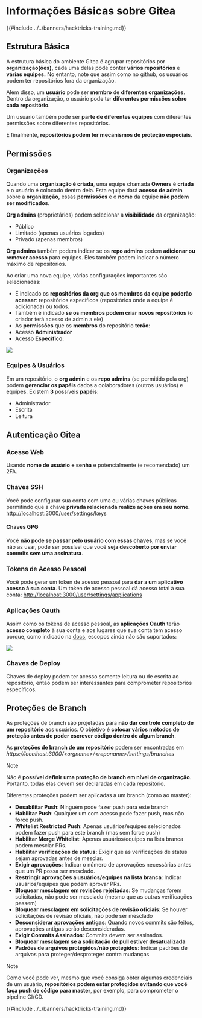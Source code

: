 # Informações Básicas sobre Gitea

{{#include ../../banners/hacktricks-training.md}}

## Estrutura Básica

A estrutura básica do ambiente Gitea é agrupar repositórios por **organização(ões),** cada uma delas pode conter **vários repositórios** e **várias equipes.** No entanto, note que assim como no github, os usuários podem ter repositórios fora da organização.

Além disso, um **usuário** pode ser **membro** de **diferentes organizações**. Dentro da organização, o usuário pode ter **diferentes permissões sobre cada repositório**.

Um usuário também pode ser **parte de diferentes equipes** com diferentes permissões sobre diferentes repositórios.

E finalmente, **repositórios podem ter mecanismos de proteção especiais**.

## Permissões

### Organizações

Quando uma **organização é criada**, uma equipe chamada **Owners** é **criada** e o usuário é colocado dentro dela. Esta equipe dará **acesso de admin** sobre a **organização**, essas **permissões** e o **nome** da equipe **não podem ser modificados**.

**Org admins** (proprietários) podem selecionar a **visibilidade** da organização:

- Público
- Limitado (apenas usuários logados)
- Privado (apenas membros)

**Org admins** também podem indicar se os **repo admins** podem **adicionar ou remover acesso** para equipes. Eles também podem indicar o número máximo de repositórios.

Ao criar uma nova equipe, várias configurações importantes são selecionadas:

- É indicado os **repositórios da org que os membros da equipe poderão acessar**: repositórios específicos (repositórios onde a equipe é adicionada) ou todos.
- Também é indicado **se os membros podem criar novos repositórios** (o criador terá acesso de admin a ele)
- As **permissões** que os **membros** do repositório **terão**:
- Acesso **Administrador**
- Acesso **Específico**:

![](<../../images/image (118).png>)

### Equipes & Usuários

Em um repositório, o **org admin** e os **repo admins** (se permitido pela org) podem **gerenciar os papéis** dados a colaboradores (outros usuários) e equipes. Existem **3** possíveis **papéis**:

- Administrador
- Escrita
- Leitura

## Autenticação Gitea

### Acesso Web

Usando **nome de usuário + senha** e potencialmente (e recomendado) um 2FA.

### **Chaves SSH**

Você pode configurar sua conta com uma ou várias chaves públicas permitindo que a chave **privada relacionada realize ações em seu nome.** [http://localhost:3000/user/settings/keys](http://localhost:3000/user/settings/keys)

#### **Chaves GPG**

Você **não pode se passar pelo usuário com essas chaves**, mas se você não as usar, pode ser possível que você **seja descoberto por enviar commits sem uma assinatura**.

### **Tokens de Acesso Pessoal**

Você pode gerar um token de acesso pessoal para **dar a um aplicativo acesso à sua conta**. Um token de acesso pessoal dá acesso total à sua conta: [http://localhost:3000/user/settings/applications](http://localhost:3000/user/settings/applications)

### Aplicações Oauth

Assim como os tokens de acesso pessoal, as **aplicações Oauth** terão **acesso completo** à sua conta e aos lugares que sua conta tem acesso porque, como indicado na [docs](https://docs.gitea.io/en-us/oauth2-provider/#scopes), escopos ainda não são suportados:

![](<../../images/image (194).png>)

### Chaves de Deploy

Chaves de deploy podem ter acesso somente leitura ou de escrita ao repositório, então podem ser interessantes para comprometer repositórios específicos.

## Proteções de Branch

As proteções de branch são projetadas para **não dar controle completo de um repositório** aos usuários. O objetivo é **colocar vários métodos de proteção antes de poder escrever código dentro de algum branch**.

As **proteções de branch de um repositório** podem ser encontradas em _https://localhost:3000/\<orgname>/\<reponame>/settings/branches_

> [!NOTE]
> Não é **possível definir uma proteção de branch em nível de organização**. Portanto, todas elas devem ser declaradas em cada repositório.

Diferentes proteções podem ser aplicadas a um branch (como ao master):

- **Desabilitar Push**: Ninguém pode fazer push para este branch
- **Habilitar Push**: Qualquer um com acesso pode fazer push, mas não force push.
- **Whitelist Restricted Push**: Apenas usuários/equipes selecionados podem fazer push para este branch (mas sem force push)
- **Habilitar Merge Whitelist**: Apenas usuários/equipes na lista branca podem mesclar PRs.
- **Habilitar verificações de status:** Exigir que as verificações de status sejam aprovadas antes de mesclar.
- **Exigir aprovações**: Indicar o número de aprovações necessárias antes que um PR possa ser mesclado.
- **Restringir aprovações a usuários/equipes na lista branca**: Indicar usuários/equipes que podem aprovar PRs.
- **Bloquear mesclagem em revisões rejeitadas**: Se mudanças forem solicitadas, não pode ser mesclado (mesmo que as outras verificações passem)
- **Bloquear mesclagem em solicitações de revisão oficiais**: Se houver solicitações de revisão oficiais, não pode ser mesclado
- **Desconsiderar aprovações antigas**: Quando novos commits são feitos, aprovações antigas serão desconsideradas.
- **Exigir Commits Assinados**: Commits devem ser assinados.
- **Bloquear mesclagem se a solicitação de pull estiver desatualizada**
- **Padrões de arquivos protegidos/não protegidos**: Indicar padrões de arquivos para proteger/desproteger contra mudanças

> [!NOTE]
> Como você pode ver, mesmo que você consiga obter algumas credenciais de um usuário, **repositórios podem estar protegidos evitando que você faça push de código para master**, por exemplo, para comprometer o pipeline CI/CD.

{{#include ../../banners/hacktricks-training.md}}
